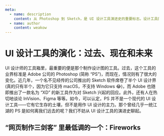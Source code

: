 ```yaml
---
meta:
  - name: description
    content: 从 Photoshop 到 Sketch，是 UI 设计工具演进史的重要标志。设计工具的进化逻辑是基于设计目的而展开的。
  - name: author
    content: weakow
---
```


# UI 设计工具的演化：过去、现在和未来

UI 设计师的工具箱里，最重要的便是那个制作设计图的工具。过去，这个工具的业界标准是 Adobe 公司的 Photoshop (简称 “PS”)，而现在，情况则有了很大的变化。近几年，一个名不见经传的公司推出的 Sketch 软件席卷了半个 UI 设计界 (真的只有半个，因为它只支持 macOS，不支持 Windows 😂)，而 Adobe 也随即推出了一款名为 “XD” 的新工具作为对 Sketch 兴起的回应。此外，还有人在热切地谈论 InVision、Figma 等等。如今，可以认定，PS 并不是一个现代的 UI 设计工具——它有它生存的土壤，但不是用作 UI 设计的主力。那个曾经几乎一统江湖的 PS 是如何离我们远去的呢？我们不妨从 UI 设计工具的演进史聊起。

## “网页制作三剑客” 里最低调的一个：Fireworks

